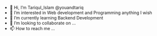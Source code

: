- 👋 Hi, I’m Tariqul_Islam @youandtariq
- 👀 I’m interested in Web development and Programming anything I wish
- 🌱 I’m currently learning Backend Development
- 💞️ I’m looking to collaborate on ...
- 📫 How to reach me ...

<!---
youandtariq/youandtariq is a ✨ special ✨ repository because its `README.md` (this file) appears on your GitHub profile.
You can click the Preview link to take a look at your changes.
--->
